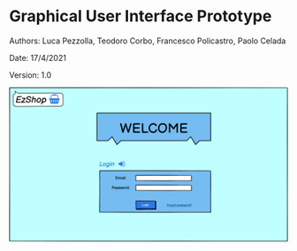 # Graphical User Interface Prototype  

Authors: Luca Pezzolla, Teodoro Corbo, Francesco Policastro, Paolo Celada

Date: 17/4/2021

Version: 1.0


![Alt text](gui/login.png?raw=true "Title")


